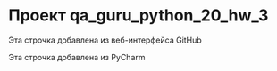 # Проект qa_guru_python_20_hw_3

Эта строчка добавлена из веб-интерфейса GitHub

Эта строчка добавлена из PyCharm
